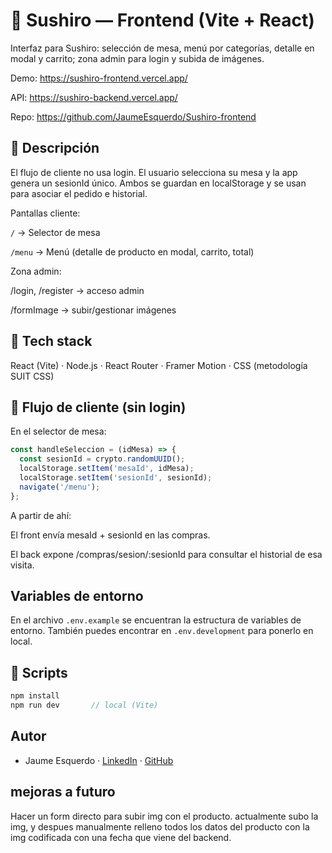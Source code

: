 # 🥢 Sushiro — Frontend (Vite + React)
Interfaz para Sushiro: selección de mesa, menú por categorías, detalle en modal y carrito; zona admin para login y subida de imágenes.

Demo: https://sushiro-frontend.vercel.app/

API: https://sushiro-backend.vercel.app/

Repo: https://github.com/JaumeEsquerdo/Sushiro-frontend

## 📖 Descripción
El flujo de cliente no usa login. El usuario selecciona su mesa y la app genera un sesionId único. Ambos se guardan en localStorage y se usan para asociar el pedido e historial.

Pantallas cliente:

`/` → Selector de mesa

`/menu` → Menú (detalle de producto en modal, carrito, total)

Zona admin:

/login, /register → acceso admin

/formImage → subir/gestionar imágenes

## 🧱 Tech stack
React (Vite) · Node.js · React Router · Framer Motion · CSS (metodología SUIT CSS)

## 🔄 Flujo de cliente (sin login)
En el selector de mesa:

```js
const handleSeleccion = (idMesa) => {
  const sesionId = crypto.randomUUID();
  localStorage.setItem('mesaId', idMesa);
  localStorage.setItem('sesionId', sesionId);
  navigate('/menu');
};

```
A partir de ahí:

El front envía mesaId + sesionId en las compras.

El back expone /compras/sesion/:sesionId para consultar el historial de esa visita.

## Variables de entorno

En el archivo `.env.example` se encuentran la estructura de variables de entorno. También puedes encontrar en `.env.development` para ponerlo en local.

## 🧰 Scripts

```js
npm install
npm run dev       // local (Vite)
```

## Autor

- Jaume Esquerdo · [LinkedIn](https://www.linkedin.com/in/jaume-esquerdo/) · [GitHub](https://github.com/JaumeEsquerdo)

## mejoras a futuro
Hacer un form directo para subir img con el producto. actualmente subo la img, y despues manualmente relleno todos los datos del producto con la img codificada con una fecha que viene del backend.

